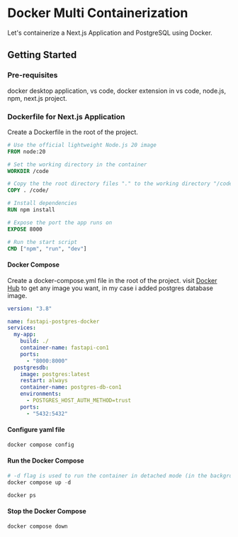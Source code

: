 # Docker Multi Containerization

Let's containerize a Next.js Application and PostgreSQL using Docker.

## Getting Started

### Pre-requisites

docker desktop application, vs code, docker extension in vs code, node.js, npm, next.js project.

### Dockerfile for Next.js Application

Create a Dockerfile in the root of the project.

```Dockerfile
# Use the official lightweight Node.js 20 image
FROM node:20

# Set the working directory in the container
WORKDIR /code

# Copy the the root directory files "." to the working directory "/code/"
COPY . /code/

# Install dependencies
RUN npm install

# Expose the port the app runs on
EXPOSE 8000

# Run the start script
CMD ["npm", "run", "dev"]
```

#### Docker Compose

Create a docker-compose.yml file in the root of the project. visit [Docker Hub](https://hub.docker.com/) to get any image you want, in my case i added postgres database image.

```yml
version: "3.8"

name: fastapi-postgres-docker
services:
  my-app:
    build: ./
    container-name: fastapi-con1
    ports:
      - "8000:8000"
  postgresdb:
    image: postgres:latest
    restart: always
    container-name: postgres-db-con1
    environments:
      - POSTGRES_HOST_AUTH_METHOD=trust
    ports:
      - "5432:5432"
```

#### Configure yaml file

```bash
docker compose config
```

#### Run the Docker Compose

```python
# -d flag is used to run the container in detached mode (in the background)
docker compose up -d
```

```bash
docker ps
```

#### Stop the Docker Compose

```bash
docker compose down
```
